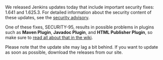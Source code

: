 We released Jenkins updates today that include important security fixes: 1.641 and 1.625.3. For detailed information about the security content of these updates, see the [security advisory](https://wiki.jenkins-ci.org/display/SECURITY/Jenkins+Security+Advisory+2015-12-09).

One of these fixes, SECURITY-95, results in possible problems in plugins such as **Maven Plugin**, **Javadoc Plugin**, and **HTML Publisher Plugin**, so make sure to [read all about that in the wiki](https://wiki.jenkins-ci.org/display/JENKINS/Configuring+Content+Security+Policy).

Please note that the update site may lag a bit behind. If you want to update as soon as possible, download the releases from our site.
